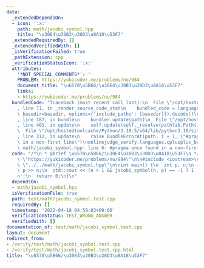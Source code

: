 ```yaml
---
data:
  _extendedDependsOn:
  - icon: ':x:'
    path: math/jacobi_symbol.hpp
    title: "\u30E4\u30B3\u30D3\u8A18\u53F7"
  _extendedRequiredBy: []
  _extendedVerifiedWith: []
  _isVerificationFailed: true
  _pathExtension: cpp
  _verificationStatusIcon: ':x:'
  attributes:
    '*NOT_SPECIAL_COMMENTS*': ''
    PROBLEM: https://yukicoder.me/problems/no/984
    document_title: "\u6570\u5B66/\u30E4\u30B3\u30D3\u8A18\u53F7"
    links:
    - https://yukicoder.me/problems/no/984
  bundledCode: "Traceback (most recent call last):\n  File \"/opt/hostedtoolcache/Python/3.10.5/x64/lib/python3.10/site-packages/onlinejudge_verify/documentation/build.py\"\
    , line 71, in _render_source_code_stat\n    bundled_code = language.bundle(stat.path,\
    \ basedir=basedir, options={'include_paths': [basedir]}).decode()\n  File \"/opt/hostedtoolcache/Python/3.10.5/x64/lib/python3.10/site-packages/onlinejudge_verify/languages/cplusplus.py\"\
    , line 187, in bundle\n    bundler.update(path)\n  File \"/opt/hostedtoolcache/Python/3.10.5/x64/lib/python3.10/site-packages/onlinejudge_verify/languages/cplusplus_bundle.py\"\
    , line 401, in update\n    self.update(self._resolve(pathlib.Path(included), included_from=path))\n\
    \  File \"/opt/hostedtoolcache/Python/3.10.5/x64/lib/python3.10/site-packages/onlinejudge_verify/languages/cplusplus_bundle.py\"\
    , line 312, in update\n    raise BundleErrorAt(path, i + 1, \"#pragma once found\
    \ in a non-first line\")\nonlinejudge_verify.languages.cplusplus_bundle.BundleErrorAt:\
    \ math/jacobi_symbol.hpp: line 6: #pragma once found in a non-first line\n"
  code: "/*\n * @brief \u6570\u5B66/\u30E4\u30B3\u30D3\u8A18\u53F7\n */\n#define PROBLEM\
    \ \"https://yukicoder.me/problems/no/984\"\n\n#include <iostream>\n\n#include\
    \ \"../../math/jacobi_symbol.hpp\"\n\nint main() {\n  int p, n;\n  std::cin >>\
    \ p >> n;\n  std::cout << (n > 1 && jacobi_symbol(n, p) == -1 ? 1 : 0) << '\\\
    n';\n  return 0;\n}\n"
  dependsOn:
  - math/jacobi_symbol.hpp
  isVerificationFile: true
  path: test/math/jacobi_symbol.test.cpp
  requiredBy: []
  timestamp: '2022-04-18 04:59:03+09:00'
  verificationStatus: TEST_WRONG_ANSWER
  verifiedWith: []
documentation_of: test/math/jacobi_symbol.test.cpp
layout: document
redirect_from:
- /verify/test/math/jacobi_symbol.test.cpp
- /verify/test/math/jacobi_symbol.test.cpp.html
title: "\u6570\u5B66/\u30E4\u30B3\u30D3\u8A18\u53F7"
---
```

